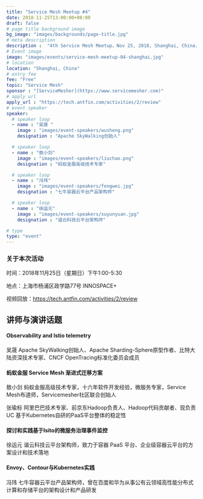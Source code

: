 ```yaml
---
title: "Service Mesh Meetup #4"
date: 2018-11-25T13:00:00+08:00
draft: false
# page title background image
bg_image: "images/backgrounds/page-title.jpg"
# meta description
description :  "4th Service Mesh Meetup，Nov 25, 2018, Shanghai, China."
# Event image
image: "images/events/service-mesh-meetup-04-shanghai.jpg"
# location
location: "Shanghai, China"
# entry fee
fee: "Free"
topic: "Service Mesh"
sponsor : "[ServiceMesher](https://www.servicemesher.com)"
# apply url
apply_url : "https://tech.antfin.com/activities/2/review"
# event speaker
speaker:
  # speaker loop
  - name : "吴晟 "
    image : "images/event-speakers/wusheng.png"
    designation : "Apache SkyWalking创始人"

  # speaker loop
  - name : "敖小剑"
    image : "images/event-speakers/liuchao.png"
    designation : "蚂蚁金服高级技术专家"

  # speaker loop
  - name : "冯玮"
    image : "images/event-speakers/fengwei.jpg"
    designation : "七牛容器云平台产品架构师"

  # speaker loop
  - name : "徐运元"
    image : "images/event-speakers/xuyunyuan.jpg"
    designation : "谐云科技云平台架构师"

# type
type: "event"
---
```


### 关于本次活动

时间：2018年11月25日（星期日）下午1:00-5:30

地点：上海市杨浦区政学路77号 INNOSPACE+

视频回放：https://tech.antfin.com/activities/2/review

## 讲师与演讲话题

#### Observability and Istio telemetry

吴晟 Apache SkyWalking创始人、Apache Sharding-Sphere原型作者、比特大陆资深技术专家、CNCF OpenTracing标准化委员会成员

#### 蚂蚁金服 Service Mesh 渐进式迁移方案

敖小剑 蚂蚁金服高级技术专家，十六年软件开发经验，微服务专家，Service Mesh布道师，Servicemesher社区联合创始人

张瑜标 阿里巴巴技术专家、前京东Hadoop负责人、Hadoop代码贡献者、现负责UC 基于Kubernetes自研的PaaS平台整体的稳定性

#### 探讨和实践基于Isito的微服务治理事件监控

徐运元 谐云科技云平台架构师，致力于容器 PaaS 平台、企业级容器云平台的方案设计和技术落地

#### Envoy、Contour与Kubernetes实践

冯玮 七牛容器云平台产品架构师，曾在百度和华为从事公有云领域高性能分布式计算和存储平台的架构设计和产品研发
